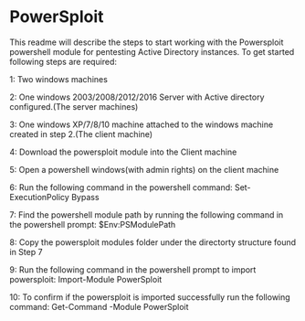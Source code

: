 # PowerSploit
This readme will describe the steps to start working with the Powersploit powershell module for pentesting Active Directory instances.
To get started following steps are required:

1: Two windows machines

2: One windows 2003/2008/2012/2016 Server with Active directory configured.(The server machines)

3: One windows XP/7/8/10 machine attached to the windows machine created in step 2.(The client machine)

4: Download the powersploit module into the Client machine

5: Open a powershell windows(with admin rights) on the client machine

6: Run the following command in the powershell command:
   Set-ExecutionPolicy Bypass
   
7: Find the powershell module path by running the following command in the powershell prompt:
  $Env:PSModulePath
  
8: Copy the powersploit modules folder under the directorty structure found in Step 7

9: Run the following command in the powershell prompt to import powersploit:
   Import-Module PowerSploit
   
10: To confirm if the powersploit is imported successfully run the following command:
   Get-Command -Module PowerSploit
